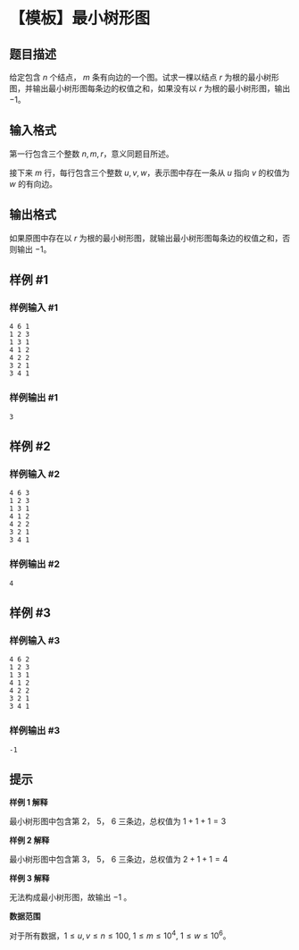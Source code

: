 # 【模板】最小树形图

## 题目描述

给定包含 $n$ 个结点， $m$ 条有向边的一个图。试求一棵以结点 $r$ 为根的最小树形图，并输出最小树形图每条边的权值之和，如果没有以 $r$ 为根的最小树形图，输出 $-1$。

## 输入格式

第一行包含三个整数 $n,m,r$，意义同题目所述。

接下来 $m$ 行，每行包含三个整数 $u,v,w$，表示图中存在一条从 $u$ 指向 $v$ 的权值为 $w$ 的有向边。


## 输出格式

如果原图中存在以 $r$ 为根的最小树形图，就输出最小树形图每条边的权值之和，否则输出 $-1$。

## 样例 #1

### 样例输入 #1
```
4 6 1
1 2 3
1 3 1
4 1 2
4 2 2
3 2 1
3 4 1
```

### 样例输出 #1

```
3
```

## 样例 #2

### 样例输入 #2
```
4 6 3
1 2 3
1 3 1
4 1 2
4 2 2
3 2 1
3 4 1
```

### 样例输出 #2

```
4
```

## 样例 #3

### 样例输入 #3
```
4 6 2
1 2 3
1 3 1
4 1 2
4 2 2
3 2 1
3 4 1
```

### 样例输出 #3

```
-1
```

## 提示

**样例 $1$ 解释**

最小树形图中包含第 $2$， $5$， $6$ 三条边，总权值为 $1 + 1 + 1 = 3$

**样例 $2$ 解释**

最小树形图中包含第 $3$， $5$， $6$ 三条边，总权值为 $2 + 1 + 1 = 4$

**样例 $3$ 解释**

无法构成最小树形图，故输出 $-1$ 。

**数据范围**

对于所有数据，$1 \leq u, v \leq n \leq 100$, $1 \leq m \leq 10^4$​​, $1 \leq w \leq 10^6$​​。
